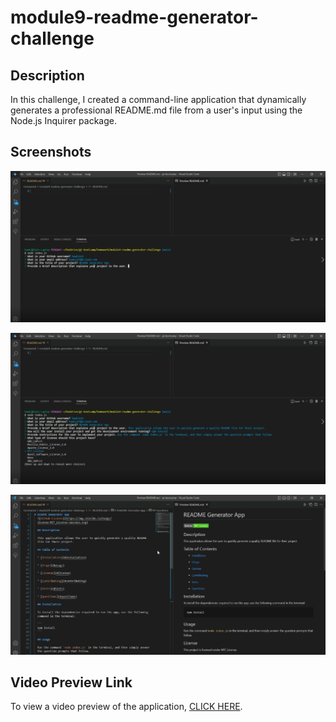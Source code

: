 # module9-readme-generator-challenge

## Description

In this challenge, I created a command-line application that dynamically generates a professional README.md file from a user's input using the Node.js Inquirer package.

## Screenshots

![Screenshot of the application](./images/README%20Generator%20Screenshot1.png)

![Screenshot of the application](./images/README%20Generator%20Screenshot2.png)

![Screenshot of the application](./images/README%20Generator%20Screenshot3.png)

## Video Preview Link

To view a video preview of the application, [CLICK HERE](https://drive.google.com/file/d/1Fu1WnSWepoXP9MQ5oQUwB59qtt_1y9LU/view).